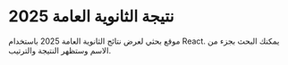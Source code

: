 # نتيجة الثانوية العامة 2025

موقع بحثي لعرض نتائج الثانوية العامة 2025 باستخدام React. يمكنك البحث بجزء من الاسم وستظهر النتيجة والترتيب.

